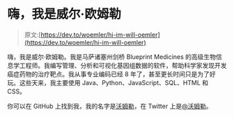 # 嗨，我是威尔·欧姆勒

> 原文:[https://dev.to/woemler/hi-im-will-oemler](https://dev.to/woemler/hi-im-will-oemler)

嗨，我是威尔·欧姆勒。我是马萨诸塞州剑桥 Blueprint Medicines 的高级生物信息学工程师。我编写管理、分析和可视化基因组数据的软件，帮助科学家发现开发癌症药物的治疗靶点。我从事专业编码已经 8 年了，甚至更长时间只是为了好玩。这些天来，我主要使用 Java、Python、JavaScript、SQL、HTML 和 CSS。

你可以在 GitHub 上找到我，我的名字是[沃姆勒](https://github.com/woemler)，在 Twitter 上是[@沃姆勒](https://twitter.com/woemler)。